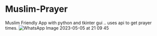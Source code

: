 # Muslim-Prayer
Muslim Friendly App with python and tkinter gui .. uses api to get prayer times.
![WhatsApp Image 2023-05-05 at 21 09 45](https://user-images.githubusercontent.com/97793632/236552559-a1815175-314f-4bf5-b9fb-609fb7a79e98.jpg)
